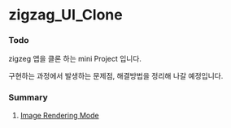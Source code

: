 # zigzag_UI_Clone


### Todo

zigzeg 앱을 클론 하는 mini Project 입니다.

구현하는 과정에서 발생하는 문제점, 해결방법을 정리해 나갈 예정입니다.

### Summary

1. [Image Rendering Mode](https://www.notion.so/Image-Rendering-Mode-24e43572664d4ba7a986d43d09c69058)